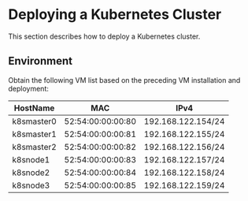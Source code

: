 # Deploying a Kubernetes ClusterThis section describes how to deploy a Kubernetes cluster.## EnvironmentObtain the following VM list based on the preceding VM installation and deployment:| HostName   | MAC               | IPv4               || ---------- | ----------------- | ------------------ || k8smaster0 | 52:54:00:00:00:80 | 192.168.122.154/<span>24</span> || k8smaster1 | 52:54:00:00:00:81 | 192.168.122.155/<span>24</span> || k8smaster2 | 52:54:00:00:00:82 | 192.168.122.156/<span>24</span> || k8snode1   | 52:54:00:00:00:83 | 192.168.122.157/<span>24</span> || k8snode2   | 52:54:00:00:00:84 | 192.168.122.158/<span>24</span> || k8snode3   | 52:54:00:00:00:85 | 192.168.122.159/<span>24</span> |